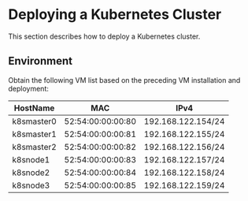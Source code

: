 # Deploying a Kubernetes ClusterThis section describes how to deploy a Kubernetes cluster.## EnvironmentObtain the following VM list based on the preceding VM installation and deployment:| HostName   | MAC               | IPv4               || ---------- | ----------------- | ------------------ || k8smaster0 | 52:54:00:00:00:80 | 192.168.122.154/<span>24</span> || k8smaster1 | 52:54:00:00:00:81 | 192.168.122.155/<span>24</span> || k8smaster2 | 52:54:00:00:00:82 | 192.168.122.156/<span>24</span> || k8snode1   | 52:54:00:00:00:83 | 192.168.122.157/<span>24</span> || k8snode2   | 52:54:00:00:00:84 | 192.168.122.158/<span>24</span> || k8snode3   | 52:54:00:00:00:85 | 192.168.122.159/<span>24</span> |